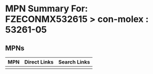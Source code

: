 



# MPN Summary For: FZECONMX532615 > con-molex : 53261-05

## MPNs
  

|MPN|Direct Links|Search Links|
| :--- | :--- | :--- |
||||
